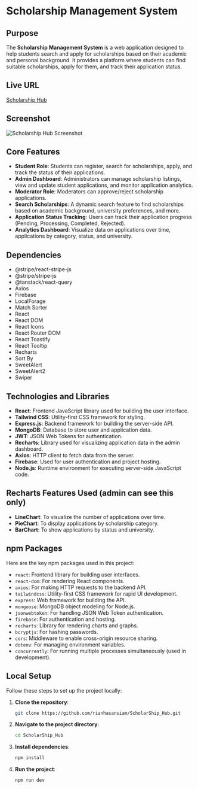 # Scholarship Management System

## Purpose

The **Scholarship Management System** is a web application designed to help students search and apply for scholarships based on their academic and personal background. It provides a platform where students can find suitable scholarships, apply for them, and track their application status.

## Live URL

[Scholarship Hub](https://assignment-12-b3c0e.web.app)


## Screenshot
![Scholarship Hub Screenshot](https://rianhasansiam-64bc5.web.app/assets/scholarshiHUb-D_LzlTgO.png)

## Core Features

- **Student Role**: Students can register, search for scholarships, apply, and track the status of their applications.
- **Admin Dashboard**: Administrators can manage scholarship listings, view and update student applications, and monitor application analytics.
- **Moderator Role**: Moderators can approve/reject scholarship applications.
- **Search Scholarships**: A dynamic search feature to find scholarships based on academic background, university preferences, and more.
- **Application Status Tracking**: Users can track their application progress (Pending, Processing, Completed, Rejected).
- **Analytics Dashboard**: Visualize data on applications over time, applications by category, status, and university.




## Dependencies

- @stripe/react-stripe-js
- @stripe/stripe-js
- @tanstack/react-query
- Axios
- Firebase
- LocalForage
- Match Sorter
- React
- React DOM
- React Icons
- React Router DOM
- React Toastify
- React Tooltip
- Recharts
- Sort By
- SweetAlert
- SweetAlert2
- Swiper
  
## Technologies and Libraries

- **React**: Frontend JavaScript library used for building the user interface.
- **Tailwind CSS**: Utility-first CSS framework for styling.
- **Express.js**: Backend framework for building the server-side API.
- **MongoDB**: Database to store user and application data.
- **JWT**: JSON Web Tokens for authentication.
- **Recharts**: Library used for visualizing application data in the admin dashboard.
- **Axios**: HTTP client to fetch data from the server.
- **Firebase**: Used for user authentication and project hosting.
- **Node.js**: Runtime environment for executing server-side JavaScript code.

## Recharts Features Used (admin can see this only)

- **LineChart**: To visualize the number of applications over time.
- **PieChart**: To display applications by scholarship category.
- **BarChart**: To show applications by status and university.

## npm Packages

Here are the key npm packages used in this project:

- `react`: Frontend library for building user interfaces.
- `react-dom`: For rendering React components.
- `axios`: For making HTTP requests to the backend API.
- `tailwindcss`: Utility-first CSS framework for rapid UI development.
- `express`: Web framework for building the API.
- `mongoose`: MongoDB object modeling for Node.js.
- `jsonwebtoken`: For handling JSON Web Token authentication.
- `firebase`: For authentication and hosting.
- `recharts`: Library for rendering charts and graphs.
- `bcryptjs`: For hashing passwords.
- `cors`: Middleware to enable cross-origin resource sharing.
- `dotenv`: For managing environment variables.
- `concurrently`: For running multiple processes simultaneously (used in development).
  

  
## Local Setup

Follow these steps to set up the project locally:

1. **Clone the repository**:
   ```bash
   git clone https://github.com/rianhasansiam/ScholarShip_Hub.git
   
   ```


2. **Navigate to the project directory**:
   ```bash
   cd ScholarShip_Hub
   ```


3. **Install dependencies**:
   ```bash
   npm install
   ```




4. **Run the project**:
   ```bash
   npm run dev

   ```



